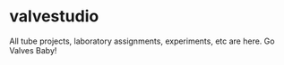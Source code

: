 # valvestudio
All tube projects, laboratory assignments, experiments, etc are here. Go Valves Baby!
